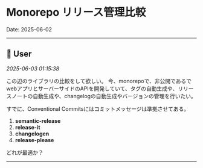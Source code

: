 # Monorepo リリース管理比較

Date: 2025-06-02

---

## 👤 User
*2025-06-03 01:15:38*

この辺のライブラリの比較をして欲しい。
今、monorepoで、非公開であるでwebアプリとサーバーサイドのAPIを開発していて、タグの自動生成や、リリースノートの自動生成や、changelogの自動生成やバージョンの管理を行いたい。

すでに、Conventional Commitsにはコミットメッセージは準拠させてある。

1. **semantic-release**
2. **release-it**
3. **changelogen**
4. **release-please**

どれが最適か？

---
